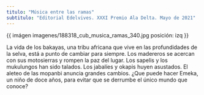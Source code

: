 ```yaml
---
titulo: "Música entre las ramas"
subtitulo: "Editorial Edelvives. XXXI Premio Ala Delta. Mayo de 2021"
---
```

{{ imágen imagenes/188318_cub_musica_ramas_340.jpg posición: izq }}

La vida de los bakayas, una tribu africana que vive en las profundidades de la selva, está a punto de cambiar para siempre.
Los madereros se acercan con sus motosierras y rompen la paz del lugar. Los sapelis y los mukulungos han sido talados. Los jabalíes y okapis huyen asustados. El aleteo de las mopanbi anuncia grandes cambios. 
¿Que puede hacer Emeka, un niño de doce años, para evitar que se derrumbe el único mundo que conoce?




